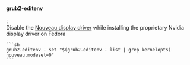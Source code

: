 #### grub2-editenv
:   
    Disable the [Nouveau display driver](https://linuxconfig.org/how-to-install-the-nvidia-drivers-on-fedora-31 "How to install the NVIDIA drivers on Fedora 31") while installing the proprietary Nvidia display driver on Fedora 

    ```sh
    grub2-editenv - set "$(grub2-editenv - list | grep kernelopts) nouveau.modeset=0"
    ```
